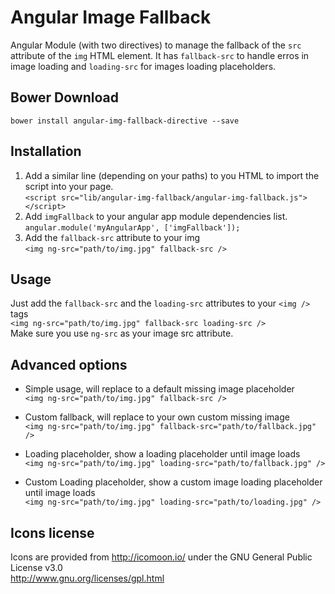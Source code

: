 Angular Image Fallback
======================

Angular Module (with two directives) to manage the fallback of the `src` attribute of the `img` HTML element. It has `fallback-src` to handle erros in image loading and `loading-src` for images loading placeholders.

## Bower Download
`bower install angular-img-fallback-directive --save`
  
## Installation
1. Add a similar line (depending on your paths) to you HTML to import the script into your page.<br />
`<script src="lib/angular-img-fallback/angular-img-fallback.js"></script>`
2. Add `imgFallback` to your angular app module dependencies list.<br />
`angular.module('myAngularApp', ['imgFallback']);`
3. Add the `fallback-src` attribute to your img<br />
`<img ng-src="path/to/img.jpg" fallback-src />`


## Usage
Just add the `fallback-src` and the `loading-src` attributes to your `<img />` tags<br />
`<img ng-src="path/to/img.jpg" fallback-src loading-src />`<br />
Make sure you use `ng-src` as your image src attribute.


## Advanced options
- Simple usage, will replace to a default missing image placeholder<br />
`<img ng-src="path/to/img.jpg" fallback-src />`

- Custom fallback, will replace to your own custom missing image<br />
`<img ng-src="path/to/img.jpg" fallback-src="path/to/fallback.jpg" />`

- Loading placeholder, show a loading placeholder until image loads<br />
`<img ng-src="path/to/img.jpg" loading-src="path/to/fallback.jpg" />`

- Custom Loading placeholder, show a custom image loading placeholder until image loads<br />
`<img ng-src="path/to/img.jpg" loading-src="path/to/loading.jpg" />`


## Icons license
Icons are provided from http://icomoon.io/ under the GNU General Public License v3.0<br />
http://www.gnu.org/licenses/gpl.html
